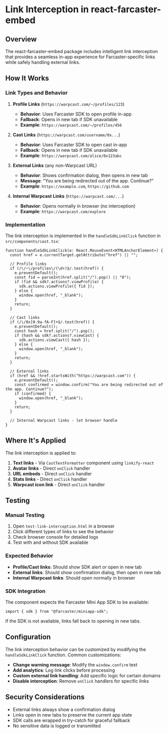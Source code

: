# Link Interception in react-farcaster-embed

## Overview

The react-farcaster-embed package includes intelligent link interception that provides a seamless in-app experience for Farcaster-specific links while safely handling external links.

## How It Works

### Link Types and Behavior

1. **Profile Links** (`https://warpcast.com/~/profiles/123`)
   - **Behavior**: Uses Farcaster SDK to open profile in-app
   - **Fallback**: Opens in new tab if SDK unavailable
   - **Example**: `https://warpcast.com/~/profiles/456`

2. **Cast Links** (`https://warpcast.com/username/0x...`)
   - **Behavior**: Uses Farcaster SDK to open cast in-app
   - **Fallback**: Opens in new tab if SDK unavailable
   - **Example**: `https://warpcast.com/alice/0x123abc`

3. **External Links** (any non-Warpcast URL)
   - **Behavior**: Shows confirmation dialog, then opens in new tab
   - **Message**: "You are being redirected out of the app. Continue?"
   - **Example**: `https://example.com`, `https://github.com`

4. **Internal Warpcast Links** (`https://warpcast.com/...`)
   - **Behavior**: Opens normally in browser (no interception)
   - **Example**: `https://warpcast.com/explore`

### Implementation

The link interception is implemented in the `handleSdkLinkClick` function in `src/components/cast.tsx`:

```tsx
function handleSdkLinkClick(e: React.MouseEvent<HTMLAnchorElement>) {
  const href = e.currentTarget.getAttribute("href") || "";
  
  // Profile links
  if (/\/~\/profiles\/(\d+)$/.test(href)) {
    e.preventDefault();
    const fid = parseInt(href.split("/").pop() || "0");
    if (fid && sdk?.actions?.viewProfile) {
      sdk.actions.viewProfile({ fid });
    } else {
      window.open(href, "_blank");
    }
    return;
  }
  
  // Cast links
  if (/\/0x[0-9a-fA-F]+$/.test(href)) {
    e.preventDefault();
    const hash = href.split("/").pop();
    if (hash && sdk?.actions?.viewCast) {
      sdk.actions.viewCast({ hash });
    } else {
      window.open(href, "_blank");
    }
    return;
  }
  
  // External links
  if (href && !href.startsWith("https://warpcast.com")) {
    e.preventDefault();
    const confirmed = window.confirm("You are being redirected out of the app. Continue?");
    if (confirmed) {
      window.open(href, "_blank");
    }
    return;
  }
  
  // Internal Warpcast links - let browser handle
}
```

## Where It's Applied

The link interception is applied to:

1. **Text links** - Via `CastTextFormatter` component using `linkify-react`
2. **Avatar links** - Direct `onClick` handler
3. **URL embeds** - Direct `onClick` handler
4. **Stats links** - Direct `onClick` handler
5. **Warpcast icon link** - Direct `onClick` handler

## Testing

### Manual Testing

1. Open `test-link-interception.html` in a browser
2. Click different types of links to see the behavior
3. Check browser console for detailed logs
4. Test with and without SDK available

### Expected Behavior

- **Profile/Cast links**: Should show SDK alert or open in new tab
- **External links**: Should show confirmation dialog, then open in new tab
- **Internal Warpcast links**: Should open normally in browser

### SDK Integration

The component expects the Farcaster Mini App SDK to be available:

```tsx
import { sdk } from "@farcaster/miniapp-sdk";
```

If the SDK is not available, links fall back to opening in new tabs.

## Configuration

The link interception behavior can be customized by modifying the `handleSdkLinkClick` function. Common customizations:

- **Change warning message**: Modify the `window.confirm` text
- **Add analytics**: Log link clicks before processing
- **Custom external link handling**: Add specific logic for certain domains
- **Disable interception**: Remove `onClick` handlers for specific links

## Security Considerations

- External links always show a confirmation dialog
- Links open in new tabs to preserve the current app state
- SDK calls are wrapped in try-catch for graceful fallback
- No sensitive data is logged or transmitted 